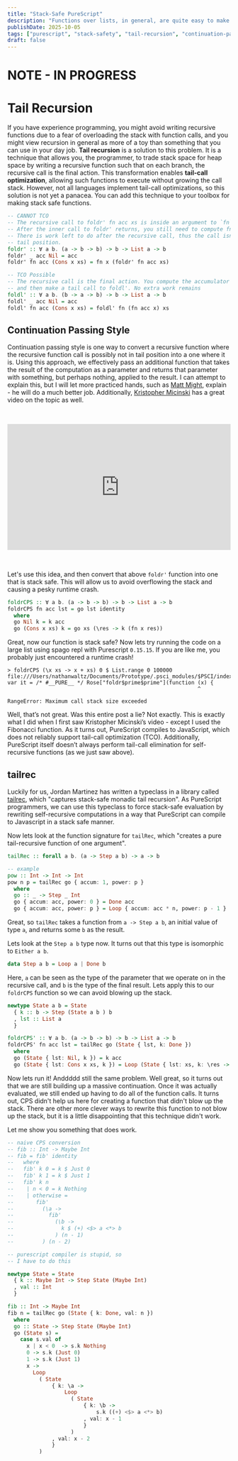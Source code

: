 ```yaml
---
title: "Stack-Safe PureScript"
description: "Functions over lists, in general, are quite easy to make stack safe. However, how does one make stack safe computations over a tree, or a computation that builds up a tree?"
publishDate: 2025-10-05
tags: ["purescript", "stack-safety", "tail-recursion", "continuation-passing-style"]
draft: false
---
```


# NOTE - IN PROGRESS

# Tail Recursion

If you have experience programming, you might avoid writing recursive functions due to a fear of overloading the stack with function calls, and you might view recursion in general as more of a toy than something that you can use in your day job. **Tail recursion** is a solution to this problem. It is a technique that allows you, the programmer, to trade stack space for heap space by writing a recursive function such that on each branch, the recursive call is the final action. This transformation enables **tail-call optimization**, allowing such functions to execute without growing the call stack. However, not all languages implement tail-call optimizations, so this solution is not yet a panacea. You can add this technique to your toolbox for making stack safe functions.

```purescript
-- CANNOT TCO
-- The recursive call to foldr' fn acc xs is inside an argument to `fn`.
-- After the inner call to foldr' returns, you still need to compute fn.
-- There is work left to do after the recursive call, thus the call isn't in
-- tail position.
foldr' :: ∀ a b. (a -> b -> b) -> b -> List a -> b
foldr' _ acc Nil = acc
foldr' fn acc (Cons x xs) = fn x (foldr' fn acc xs)

-- TCO Possible
-- The recursive call is the final action. You compute the accumulator value first
-- and then make a tail call to foldl'. No extra work remains
foldl' :: ∀ a b. (b -> a -> b) -> b -> List a -> b
foldl' _ acc Nil = acc
foldl' fn acc (Cons x xs) = foldl' fn (fn acc x) xs
```

## Continuation Passing Style

Continuation passing style is one way to convert a recursive function where the recursive function call is possibly not in tail position into a one where it is. Using this approach, we effectively pass an additional function that takes the result of the computation as a parameter and returns that parameter with something, but perhaps nothing, applied to the result. I can attempt to explain this, but I will let more practiced hands, such as [Matt Might](https://matt.might.net/), explain - he will do a much better job. Additionally, [Kristopher Micinski](https://kmicinski.com/) has a great video on the topic as well.

<iframe src="https://www.youtube.com/embed/1WXnSq5k790?si=UWgWED1ugdZHwZyH" title="YouTube video player" frameborder="0" allow="accelerometer; autoplay; clipboard-write; encrypted-media; gyroscope; picture-in-picture; web-share" referrerpolicy="strict-origin-when-cross-origin" allowfullscreen style="margin-block: 2rem; width: calc(100vw - 4rem); max-width: 100%; height: auto; aspect-ratio: 16/9;"></iframe>

Let's use this idea, and then convert that above `foldr'` function into one that is stack safe. This will allow us to avoid overflowing the stack and causing a pesky runtime crash.

```purescript
foldrCPS :: ∀ a b. (a -> b -> b) -> b -> List a -> b
foldrCPS fn acc lst = go lst identity
  where
  go Nil k = k acc
  go (Cons x xs) k = go xs (\res -> k (fn x res))
```

Great, now our function is stack safe? Now lets try running the code on a large list using spago repl with Purescript `0.15.15`. If you are like me, you probably just encountered a runtime crash!

```
> foldrCPS (\x xs -> x + xs) 0 $ List.range 0 100000
file:///Users/nathanwaltz/Documents/Prototype/.psci_modules/$PSCI/index.js:5
var it = /* #__PURE__ */ Rose["foldr$prime$prime"](function (x) {
                                                            ^

RangeError: Maximum call stack size exceeded
```

Well, that’s not great. Was this entire post a lie? Not exactly. This is exactly what I did when I first saw Kristopher Micinski’s video - except I used the Fibonacci function. As it turns out, PureScript compiles to JavaScript, which does not reliably support tail-call optimization (TCO). Additionally, PureScript itself doesn’t always perform tail-call elimination for self-recursive functions (as we just saw above).

## tailrec

Luckily for us, Jordan Martinez has written a typeclass in a library called [tailrec](https://pursuit.purescript.org/packages/purescript-tailrec/6.1.0), which "captures stack-safe monadic tail recursion". As PureScript programmers, we can use this typeclass to force stack-safe evaluation by rewriting self-recursive computations in a way that PureScript can compile to Javascript in a stack safe manner. 

Now lets look at the function signature for `tailRec`, which "creates a pure tail-recursive function of one argument".

```purescript 
tailRec :: forall a b. (a -> Step a b) -> a -> b

-- example
pow :: Int -> Int -> Int
pow n p = tailRec go { accum: 1, power: p }
  where
  go :: _ -> Step _ Int
  go { accum: acc, power: 0 } = Done acc
  go { accum: acc, power: p } = Loop { accum: acc * n, power: p - 1 }
```

Great, so `tailRec` takes a function from `a -> Step a b`, an initial value of type `a`, and returns some `b` as the result.

Lets look at the `Step a b` type now. It turns out that this type is isomorphic to `Either a b`.

```purescript
data Step a b = Loop a | Done b
```

Here, `a` can be seen as the type of the parameter that we operate on in the recursive call, and `b` is the type of the final result. Lets apply this to our `foldrCPS` function so we can avoid blowing up the stack.

```purescript
newtype State a b = State
  { k :: b -> Step (State a b ) b
  , lst :: List a
  }

foldrCPS' :: ∀ a b. (a -> b -> b) -> b -> List a -> b
foldrCPS' fn acc lst = tailRec go (State { lst, k: Done })
  where
  go (State { lst: Nil, k }) = k acc
  go (State { lst: Cons x xs, k }) = Loop (State { lst: xs, k: \res -> k (fn x res) })
```

Now lets run it! Anddddd still the same problem. Well great, so it turns out that we are still building up a massive continuation. Once it was actually evaluated, we still ended up having to do all of the function calls. It turns out, CPS didn't help us here for creating a function that didn't blow up the stack. There are other more clever ways to rewrite this function to not blow up the stack, but it is a little disappointing that this technique didn't work.

Let me show you something that does work.

```purescript
-- naive CPS conversion
-- fib :: Int -> Maybe Int
-- fib = fib' identity
--   where
--   fib' k 0 = k $ Just 0
--   fib' k 1 = k $ Just 1
--   fib' k n
--    | n < 0 = k Nothing
--    | otherwise =
--       fib'
--         (\a -> 
--           fib'
--             (\b ->
--               k $ (+) <$> a <*> b
--             ) (n - 1)
--         ) (n - 2)

-- purescript compiler is stupid, so
-- I have to do this

newtype State = State
  { k :: Maybe Int -> Step State (Maybe Int)
  , val :: Int
  }

fib :: Int -> Maybe Int
fib n = tailRec go (State { k: Done, val: n })
  where
  go :: State -> Step State (Maybe Int)
  go (State s) =
    case s.val of
      x | x < 0  -> s.k Nothing
      0 -> s.k (Just 0)
      1 -> s.k (Just 1)
      x ->
        Loop
          ( State
              { k: \a ->
                  Loop
                    ( State
                        { k: \b ->
                            s.k ((+) <$> a <*> b)
                        , val: x - 1
                        }
                    )
              , val: x - 2
              }
          )
```
